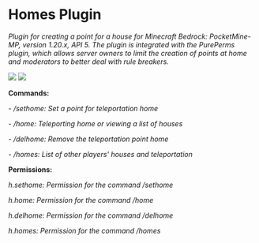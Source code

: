 # Homes Plugin
*Plugin for creating a point for a house for Minecraft Bedrock: PocketMine-MP, version 1.20.x, API 5. The plugin is integrated with the PurePerms plugin, which allows server owners to limit the creation of points at home and moderators to better deal with rule breakers.*

[![](https://poggit.pmmp.io/shield.state/Home)](https://poggit.pmmp.io/p/Home)
<a href="https://poggit.pmmp.io/p/Home"><img src="https://poggit.pmmp.io/shield.state/Home"></a>

**Commands:**

*- /sethome: Set a point for teleportation home*

*- /home: Teleporting home or viewing a list of houses*

*- /delhome: Remove the teleportation point home*

*- /homes: List of other players' houses and teleportation*

**Permissions:**

*h.sethome: Permission for the command /sethome*

*h.home: Permission for the command /home*

*h.delhome: Permission for the command /delhome*

*h.homes: Permission for the command /homes*


